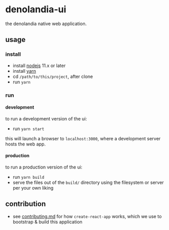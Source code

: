 # denolandia-ui

the denolandia native web application.

## usage

### install

- install [nodejs](https://nodejs.org/en/) 11.x or later
- install [yarn](https://yarnpkg.com/en/docs/install)
- cd `/path/to/this/project`, after clone
- run `yarn`

### run

#### development

to run a development version of the ui:

- run `yarn start`

this will launch a browser to `localhost:3000`, where a development server hosts the web app.


#### production

to run a production version of the ui:

- run `yarn build`
- serve the files out of the `build/` directory using the filesystem or server per your own liking


## contribution

- see [contributing.md](./contributing.md) for how `create-react-app` works, which we use to bootstrap & build this application
